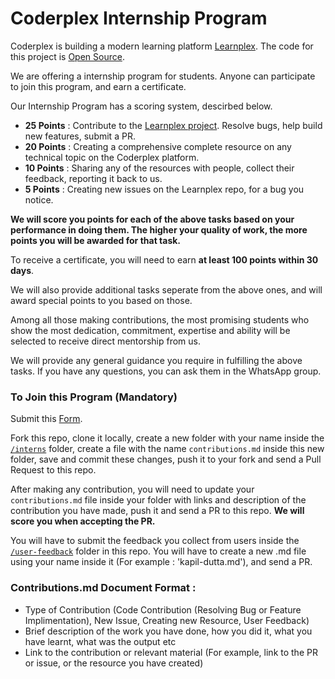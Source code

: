 # Coderplex Internship Program
Coderplex is building a modern learning platform [Learnplex](https://coderplex.in). The code for this project is [Open Source](https://github.com/coderplex/learnplex).

We are offering a internship program for students. Anyone can participate to join this program, and earn a certificate. 

Our Internship Program has a scoring system, descirbed below.
- **25 Points** : Contribute to the [Learnplex project](https://github.com/coderplex/learnplex). Resolve bugs, help build new features, submit a PR. 
- **20 Points** : Creating a comprehensive complete resource on any technical topic on the Coderplex platform. 
- **10 Points** : Sharing any of the resources with people, collect their feedback, reporting it back to us. 
- **5 Points** : Creating new issues on the Learnplex repo, for a bug you notice.

**We will score you points for each of the above tasks based on your performance in doing them. The higher your quality of work, the more points you will be awarded for that task.**

To receive a certificate, you will need to earn **at least 100 points within 30 days**.

We will also provide additional tasks seperate from the above ones, and will award special points to you based on those. 

Among all those making contributions, the most promising students who show the most dedication, commitment, expertise and ability will be selected to receive direct mentorship from us. 

We will provide any general guidance you require in fulfilling the above tasks. If you have any questions, you can ask them in the WhatsApp group. 

### To Join this Program (Mandatory)
Submit this [Form](https://internship.coderplex.in/enroll).

Fork this repo, clone it locally, create a new folder with your name inside the [`/interns`](https://github.com/coderplex/internship/tree/master/interns) folder, create a file with the name `contributions.md` inside this new folder, save and commit these changes, push it to your fork and send a Pull Request to this repo.  

After making any contribution, you will need to update your `contributions.md` file inside your folder with links and description of the contribution you have made, push it and send a PR to this repo. **We will score you when accepting the PR.** 

You will have to submit the feedback you collect from users inside the [`/user-feedback`](https://github.com/coderplex/internship/tree/master/user-feedback) folder in this repo. You will have to create a new .md file using your name inside it (For example : 'kapil-dutta.md'), and send a PR. 

### Contributions.md Document Format : 
- Type of Contribution (Code Contribution (Resolving Bug or Feature Implimentation), New Issue, Creating new Resource, User Feedback)
- Brief description of the work you have done, how you did it, what you have learnt, what was the output etc
- Link to the contribution or relevant material (For example, link to the PR or issue, or the resource you have created)
